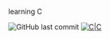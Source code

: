 learning C

![GitHub last commit](https://img.shields.io/github/last-commit/Drixner/holbertonschool-low_level_programming)
[![C|C](https://img.shields.io/badge/repo-433%20commits-orange.svg)](https://sourcerer.io/Drixner)
